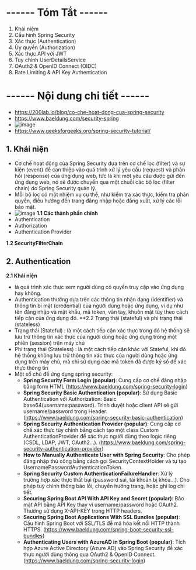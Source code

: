# **------ Tóm Tắt ------**
1. Khái niệm
2. Cấu hình Spring Security
3. Xác thực (Authentication)
4. Ủy quyền (Authorization)
5. Xác thực API với JWT
6. Tùy chỉnh UserDetailsService
7. OAuth2 & OpenID Connect (OIDC)
8. Rate Limiting & API Key Authentication

# **------ Nội dung chi tiết ------**
- https://200lab.io/blog/co-che-hoat-dong-cua-spring-security
- https://www.baeldung.com/security-spring
- ![image](https://github.com/user-attachments/assets/0c6f6e88-5a31-44e1-b7b5-e0aa9b8c7bb6)
- https://www.geeksforgeeks.org/spring-security-tutorial/

## 1. Khái niện
- Cơ chế hoạt động của Spring Security dựa trên cơ chế lọc (filter) và sự kiện (event) để can thiệp vào quá trình xử lý yêu cầu (request) và phản hồi (response) của ứng dụng web, tức là khi một yêu cầu được gửi đến ứng dụng web, nó sẽ được chuyển qua một chuỗi các bộ lọc (filter chain) do Spring Security quản lý.
- Mỗi bộ lọc có một nhiệm vụ cụ thể, như kiểm tra xác thực, kiểm tra phân quyền, điều hướng đến trang đăng nhập hoặc đăng xuất, xử lý các lỗi bảo mật.
- ![image](https://github.com/user-attachments/assets/eee398df-0241-4898-9073-971d26cab000)
**1.1 Các thành phần chính**
- Authentication
- Authorization
- Authentication Provider

**1.2 SecurityFilterChain**


## 2. Authentication
**2.1 Khái niện**
- là quá trình xác thực xem người dùng có quyền truy cập vào ứng dụng hay không.
- Authentication thường dựa trên các thông tin nhận dạng (identifier) và thông tin bí mật (credential) của người dùng hoặc ứng dụng, ví dụ như tên đăng nhập và mật khẩu, mã token, vân tay, khuôn mặt tùy theo cách tiếp cận của ứng dụng đó.
**2.2 Trạng thái (stateful) và phi trạng thái (stateless)
- Trạng thái (Stateful) :  là một cách tiếp cận xác thực trong đó hệ thống sẽ lưu trữ thông tin xác thực của người dùng hoặc ứng dụng trong một phiên (session) trên máy chủ
- Phi trạng thái (Stateless) : là một cách tiếp cận khác với Stateful, khi đó hệ thống không lưu trữ thông tin xác thực của người dùng hoặc ứng dụng trên máy chủ, mà chỉ sử dụng các mã token đã được ký số để xác thực thông tin
- Một số chủ đề ứng dụng spring security:
   + **Spring Security Form Login (popular)**: Cung cấp cơ chế đăng nhập bằng form HTML (https://www.baeldung.com/spring-security-login)
   + **Spring Security Basic Authentication (popular)**: Sử dụng Basic Authentication với Authorization: Basic base64(username:password). Trình duyệt hoặc client API sẽ gửi username/password trong Header. (https://www.baeldung.com/spring-security-basic-authentication)
   + **Spring Security Authentication Provider (popular)**: Cung cấp cơ chế xác thực tùy chỉnh bằng cách tạo một class Custom AuthenticationProvider để xác thực người dùng theo logic riêng (CSDL, LDAP, JWT, OAuth2...). (https://www.baeldung.com/spring-security-authentication-provider)
   + **How to Manually Authenticate User with Spring Security**: Cho phép đăng nhập thủ công bằng cách gọi SecurityContextHolder và tự tạo UsernamePasswordAuthenticationToken.
   + **Spring Security Custom AuthenticationFailureHandler**: Xử lý trường hợp xác thực thất bại (password sai, tài khoản bị khóa...). Cho phép tuỳ chỉnh thông báo lỗi, chuyển hướng trang, hoặc ghi log chi tiết.
   + **Securing Spring Boot API With API Key and Secret (popular)**: Bảo mật API bằng API Key thay vì username/password hoặc OAuth2. Thường sử dụng X-API-KEY trong HTTP headers.
   + **Securing Spring Boot Applications With SSL Bundles (popular)**: Cấu hình Spring Boot với SSL/TLS để mã hóa kết nối HTTP thành HTTPS. (https://www.baeldung.com/spring-boot-security-ssl-bundles)
   + **Authenticating Users with AzureAD in Spring Boot (popular)**: Tích hợp Azure Active Directory (Azure AD) vào Spring Security để xác thực người dùng thông qua OAuth2 & OpenID Connect. (https://www.baeldung.com/spring-security-login)
  

